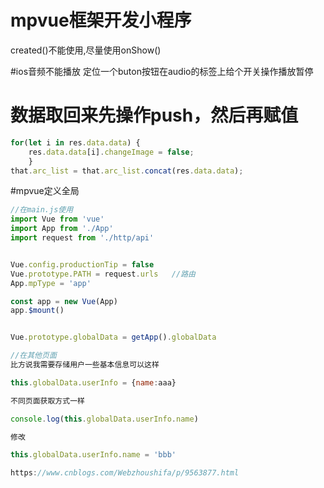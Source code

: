 # mpvue框架开发小程序
created()不能使用,尽量使用onShow()

#ios音频不能播放
定位一个buton按钮在audio的标签上给个开关操作播放暂停

# 数据取回来先操作push，然后再赋值
```javascript
for(let i in res.data.data) {
    res.data.data[i].changeImage = false;
    }
that.arc_list = that.arc_list.concat(res.data.data);
```

#mpvue定义全局
```javascript
//在main.js使用
import Vue from 'vue'
import App from './App'
import request from './http/api'


Vue.config.productionTip = false
Vue.prototype.PATH = request.urls   //路由
App.mpType = 'app'

const app = new Vue(App)
app.$mount()


Vue.prototype.globalData = getApp().globalData

//在其他页面
比方说我需要存储用户一些基本信息可以这样

this.globalData.userInfo = {name:aaa}

不同页面获取方式一样

console.log(this.globalData.userInfo.name)

修改

this.globalData.userInfo.name = 'bbb'

https://www.cnblogs.com/Webzhoushifa/p/9563877.html 
```